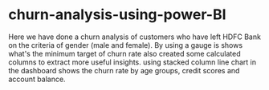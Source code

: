 # churn-analysis-using-power-BI

Here we have done a churn analysis of customers who have left HDFC Bank on the criteria of gender (male and female). By using a gauge is shows what's the minimum target of churn rate also created some calculated columns to extract more useful insights. using stacked column line chart in the dashboard shows the churn rate by age groups, credit scores and account balance.
